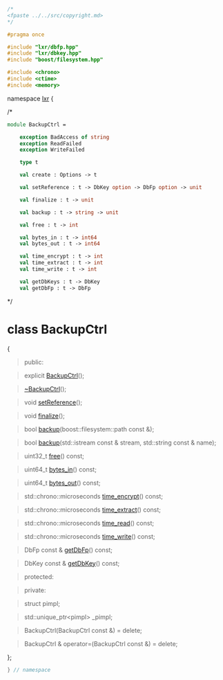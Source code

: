 ```cpp

/*
<fpaste ../../src/copyright.md>
*/

#pragma once

#include "lxr/dbfp.hpp"
#include "lxr/dbkey.hpp"
#include "boost/filesystem.hpp"

#include <chrono>
#include <ctime>
#include <memory>

````

namespace [lxr](namespace.list) {

/*

```fsharp
module BackupCtrl =

    exception BadAccess of string
    exception ReadFailed
    exception WriteFailed

    type t

    val create : Options -> t

    val setReference : t -> DbKey option -> DbFp option -> unit

    val finalize : t -> unit

    val backup : t -> string -> unit

    val free : t -> int

    val bytes_in : t -> int64
    val bytes_out : t -> int64

    val time_encrypt : t -> int
    val time_extract : t -> int
    val time_write : t -> int

    val getDbKeys : t -> DbKey
    val getDbFp : t -> DbFp
```

*/

# class BackupCtrl

{

>public:

>explicit [BackupCtrl](backupctrl_ctor.cpp.md)();

>[~BackupCtrl](backupctrl_ctor.cpp.md)();

>void [setReference](backupctrl_functions.cpp.md)();

>void [finalize](backupctrl_functions.cpp.md)();

>bool [backup](backupctrl_functions.cpp.md)(boost::filesystem::path const &);

>bool [backup](backupctrl_functions.cpp.md)(std::istream const & stream, std::string const & name);

>uint32_t [free](backupctrl_info.cpp.md)() const;

>uint64_t [bytes_in](backupctrl_info.cpp.md)() const;

>uint64_t [bytes_out](backupctrl_info.cpp.md)() const;

>std::chrono::microseconds [time_encrypt](backupctrl_info.cpp.md)() const;

>std::chrono::microseconds [time_extract](backupctrl_info.cpp.md)() const;

>std::chrono::microseconds [time_read](backupctrl_info.cpp.md)() const;

>std::chrono::microseconds [time_write](backupctrl_info.cpp.md)() const;

>DbFp const & [getDbFp](backupctrl_info.cpp.md)() const;

>DbKey const & [getDbKey](backupctrl_info.cpp.md)() const;

>protected:

>private:

>struct pimpl;

>std::unique_ptr&lt;pimpl&gt; _pimpl;

>BackupCtrl(BackupCtrl const &) = delete;

>BackupCtrl & operator=(BackupCtrl const &) = delete;

};

```cpp
} // namespace
```
